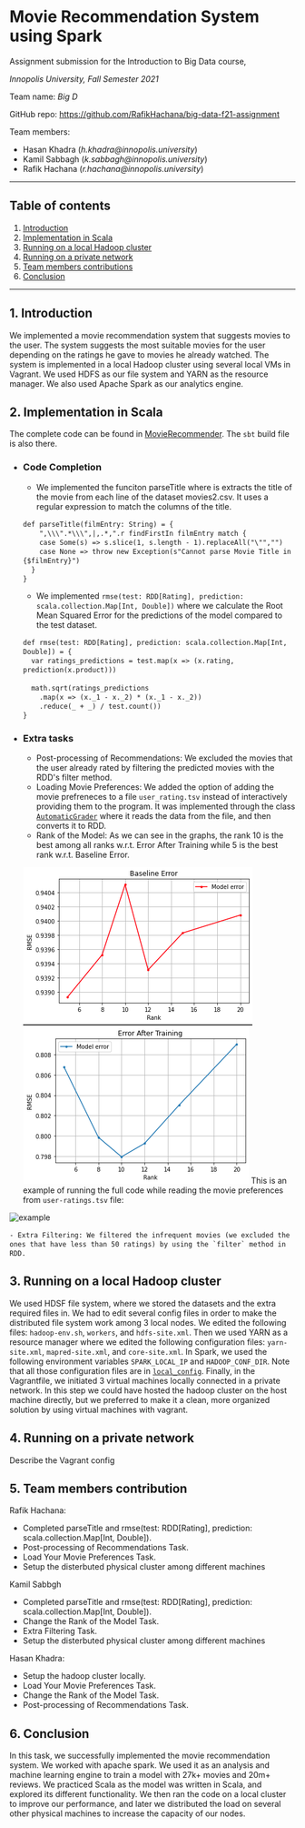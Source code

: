 # Movie Recommendation System using Spark

Assignment submission for the Introduction to Big Data course, 

_Innopolis University, Fall Semester 2021_

Team name: _Big D_

GitHub repo: https://github.com/RafikHachana/big-data-f21-assignment

Team members:
- Hasan Khadra (_h.khadra@innopolis.university_)
- Kamil Sabbagh (_k.sabbagh@innopolis.university_)
- Rafik Hachana (_r.hachana@innopolis.university_)

---

## Table of contents
1. [ Introduction ](#intro)
2. [ Implementation in Scala ](#scala)
3. [ Running on a local Hadoop cluster ](#local)
4. [ Running on a private network ](#private)
5. [ Team members contributions ](#contri)
6. [ Conclusion ](#conc)

___
<a name="intro"></a>
## 1. Introduction
We implemented a movie recommendation system that suggests movies to the user. The system suggests the most suitable movies for the user depending on the ratings he gave to movies he already watched. The system is implemented in a local Hadoop cluster using several local VMs in Vagrant. We used HDFS as our file system and YARN as the resource manager. We also used Apache Spark as our analytics engine.

<a name="scala"></a>
## 2. Implementation in Scala
The complete code can be found in [MovieRecommender](https://github.com/RafikHachana/big-data-f21-assignment/tree/main/MovieRecommender). The `sbt` build file is also there. 
  - ### Code Completion
    - We implemented the funciton parseTitle where is extracts the title of the movie from each line of the dataset movies2.csv. It uses a regular expression to match the columns of the title.
  
    ```
    def parseTitle(filmEntry: String) = {
        ",\\\".*\\\",|,.*,".r findFirstIn filmEntry match {
        case Some(s) => s.slice(1, s.length - 1).replaceAll("\"","")
        case None => throw new Exception(s"Cannot parse Movie Title in {$filmEntry}")
      }
    }
    ```
  
    - We implemented `rmse(test: RDD[Rating], prediction: scala.collection.Map[Int, Double])` where we calculate the Root Mean Squared Error for the predictions of the model compared to the test dataset.
    ```
    def rmse(test: RDD[Rating], prediction: scala.collection.Map[Int, Double]) = {
      var ratings_predictions = test.map(x => (x.rating, prediction(x.product)))

      math.sqrt(ratings_predictions
        .map(x => (x._1 - x._2) * (x._1 - x._2))
        .reduce(_ + _) / test.count())
    }
    ```
  - ### Extra tasks
    - Post-processing of Recommendations: We excluded the movies that the user already rated by filtering the predicted movies with the RDD's filter method.
    - Loading Movie Preferences: We added the option of adding the movie prefreneces to a file `user_rating.tsv` instead of interactively providing them to the program. It was implemented through the class [`AutomaticGrader`](https://github.com/RafikHachana/big-data-f21-assignment/blob/main/MovieRecommender/src/AutomaticGrader.scala) where it reads the data from the file, and then converts it to RDD.
    - Rank of the Model: As we can see in the graphs, the rank 10 is the best among all ranks w.r.t. Error After Training while 5 is the best rank w.r.t. Baseline Error. 
  
    ![baseline](https://github.com/RafikHachana/big-data-f21-assignment/blob/main/plots/baseline.png) 
    ![trainerror](https://github.com/RafikHachana/big-data-f21-assignment/blob/main/plots/error.png)
    This is an example of running the full code while reading the movie preferences from `user-ratings.tsv` file:
   
   ![example](https://imgur.com/IQKrPUC)
  
    - Extra Filtering: We filtered the infrequent movies (we excluded the ones that have less than 50 ratings) by using the `filter` method in RDD.


<a name="local"></a>
## 3. Running on a local Hadoop cluster
We used HDSF file system, where we stored the datasets and the extra required files in. We had to edit several config files in order to make the distributed file system work among 3 local nodes. We edited the following files: `hadoop-env.sh`, `workers`, and `hdfs-site.xml`. Then we used YARN as a resource manager where we edited the following configuration files: `yarn-site.xml`, `mapred-site.xml`, and `core-site.xml`. In Spark, we used the following environment variables `SPARK_LOCAL_IP` and `HADOOP_CONF_DIR`. Note that all those configuration files are in [`local_config`](https://github.com/RafikHachana/big-data-f21-assignment/tree/main/local_config). Finally, in the Vagrantfile, we initiated 3 virtual machines locally connected in a private network. In this step we could have hosted the hadoop cluster on the host machine directly, but we preferred to make it a clean, more organized solution by using virtual machines with vagrant. 

<a name="private"></a>
## 4. Running on a private network

Describe the Vagrant config


<a name="contri"></a>
## 5. Team members contribution

Rafik Hachana: 
- Completed parseTitle and rmse(test: RDD[Rating], prediction: scala.collection.Map[Int, Double]).
- Post-processing of Recommendations Task.
- Load Your Movie Preferences Task.
- Setup the disterbuted physical cluster among different machines

Kamil Sabbgh
- Completed parseTitle and rmse(test: RDD[Rating], prediction: scala.collection.Map[Int, Double]).
- Change the Rank of the Model Task.
- Extra Filtering Task.
- Setup the disterbuted physical cluster among different machines

Hasan Khadra: 
- Setup the hadoop cluster locally.
- Load Your Movie Preferences Task.
- Change the Rank of the Model Task.
- Post-processing of Recommendations Task.

<a name="conc"></a>
## 6. Conclusion
In this task, we successfully implemented the movie recommendation system. We worked with apache spark. We used it as an analysis and machine learning engine to train a model with 27k+ movies and 20m+ reviews. We practiced Scala as the model was written in Scala, and explored its different functionality. We then ran the code on a local cluster to improve our performance, and later we distributed the load on several other physical machines to increase the capacity of our nodes.
